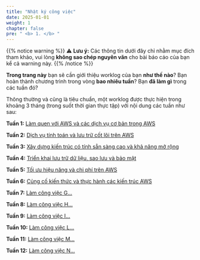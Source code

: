 ```yaml
---
title: "Nhật ký công việc"
date: 2025-01-01
weight: 1
chapter: false
pre: " <b> 1. </b> "
---
```


{{% notice warning %}}
⚠️ **Lưu ý:** Các thông tin dưới đây chỉ nhằm mục đích tham khảo, vui lòng **không sao chép nguyên văn** cho bài báo cáo của bạn kể cả warning này.
{{% /notice %}}

**Trong trang này** bạn sẽ cần giới thiệu worklog của bạn **như thế nào**? Bạn hoàn thành chương trình trong vòng **bao nhiêu tuần**? Bạn **đã làm gì** trong các tuần đó?


Thông thường và cũng là tiêu chuẩn, một worklog được thực hiện trong khoảng 3 tháng (trong suốt thời gian thực tập) với nội dung các tuần như sau:

**Tuần 1:** [Làm quen với AWS và các dịch vụ cơ bản trong AWS](1.1-week1/)

**Tuần 2:** [Dịch vụ tính toán và lưu trữ cốt lõi trên AWS](1.2-week2/)

**Tuần 3:** [Xây dựng kiến trúc có tính sẵn sàng cao và khả năng mở rộng](1.3-week3/)

**Tuần 4:** [Triển khai lưu trữ dữ liệu, sao lưu và bảo mật](1.4-week4/)

**Tuần 5:** [Tối ưu hiệu năng và chi phí trên AWS](1.5-week5/)

**Tuần 6:** [Củng cố kiến thức và thực hành các kiến trúc AWS](1.6-week6/)

**Tuần 7:** [Làm công việc G...](1.7-week7/)

**Tuần 8:** [Làm công việc H...](1.8-week8/)

**Tuần 9:** [Làm công việc I...](1.9-week9/)

**Tuần 10:** [Làm công việc L...](1.10-week10/)

**Tuần 11:** [Làm công việc M...](1.11-week11/)

**Tuần 12:** [Làm công việc N...](1.12-week12/)